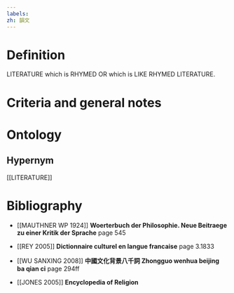 ```yaml
---
labels: 
zh: 韻文
---
```


# Definition
LITERATURE which is RHYMED OR which is LIKE RHYMED LITERATURE.
# Criteria and general notes
# Ontology

## Hypernym
[[LITERATURE]]
# Bibliography
- [[MAUTHNER WP 1924]]
**Woerterbuch der Philosophie. Neue Beitraege zu einer Kritik der Sprache** page 545

- [[REY 2005]]
**Dictionnaire culturel en langue francaise** page 3.1833

- [[WU SANXING 2008]]
**中國文化背景八千詞 Zhongguo wenhua beijing ba qian ci** page 294ff

- [[JONES 2005]]
**Encyclopedia of Religion** 

